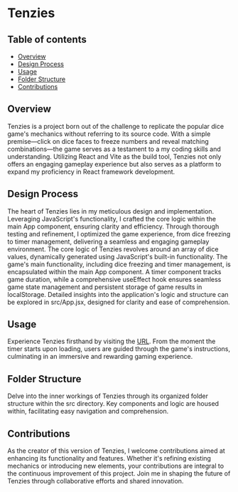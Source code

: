 
# Tenzies

## Table of contents

-   [Overview](#overview)
-   [Design Process](#design-process)
-   [Usage](#usage)
-   [Folder Structure](#folder-structure)
-   [Contributions](#contributions)

## Overview

Tenzies is a project born out of the challenge to replicate the popular dice game's mechanics without referring to its source code. With a simple premise—click on dice faces to freeze numbers and reveal matching combinations—the game serves as a testament to a my coding skills and understanding. Utilizing React and Vite as the build tool, Tenzies not only offers an engaging gameplay experience but also serves as a platform to expand my proficiency in React framework development.

## Design Process

The heart of Tenzies lies in my meticulous design and implementation. Leveraging JavaScript's functionality, I crafted the core logic within the main App component, ensuring clarity and efficiency. Through thorough testing and refinement, I optimized the game experience, from dice freezing to timer management, delivering a seamless and engaging gameplay environment. The core logic of Tenzies revolves around an array of dice values, dynamically generated using JavaScript's built-in functionality. The game's main functionality, including dice freezing and timer management, is encapsulated within the main App component. A timer component tracks game duration, while a comprehensive useEffect hook ensures seamless game state management and persistent storage of game results in localStorage. Detailed insights into the application's logic and structure can be explored in src/App.jsx, designed for clarity and ease of comprehension.

## Usage

Experience Tenzies firsthand by visiting the [URL](https://quiet-sopapillas-e4cbaf.netlify.app/). From the moment the timer starts upon loading, users are guided through the game's instructions, culminating in an immersive and rewarding gaming experience.

## Folder Structure

Delve into the inner workings of Tenzies through its organized folder structure within the src directory. Key components and logic are housed within, facilitating easy navigation and comprehension.

## Contributions

As the creator of this version of Tenzies, I welcome contributions aimed at enhancing its functionality and features. Whether it's refining existing mechanics or introducing new elements, your contributions are integral to the continuous improvement of this project. Join me in shaping the future of Tenzies through collaborative efforts and shared innovation.


